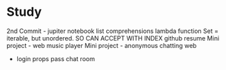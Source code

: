 # Study

2nd Commit - jupiter notebook
list comprehensions
lambda function
Set = iterable, but unordered. SO CAN ACCEPT WITH INDEX
github resume
Mini project - web music player
Mini project - anonymous chatting web
  - login props pass chat room
